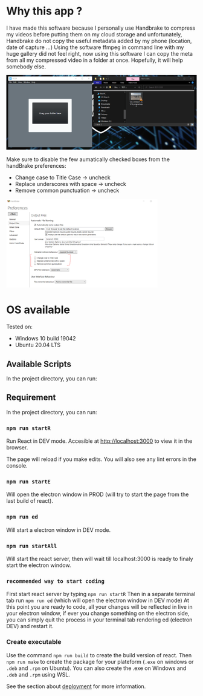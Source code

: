 # Why this app ?

I have made this software because I personally use Handbrake to compress my videos before putting them on my cloud storage and unfortunately, Handbrake do not copy the useful metadata added by my phone (location, date of capture …) Using the software ffmpeg in command line with my huge gallery did not feel right, now using this software I can copy the meta from all my compressed video in a folder at once. Hopefully, it will help somebody else.

![Demo](./asset_readme/demo.gif)

Make sure to disable the few aumatically checked boxes from the handBrake preferences:
- Change case to Title Case 		-> uncheck
- Replace underscores with space 	-> uncheck
- Remove common punctuation			-> uncheck

<img src="./asset_readme/handBrake_setting_change.png" width="400" height="auto">

# OS available

Tested on:
 - Windows 10 build 19042
 - Ubuntu 20.04 LTS

## Available Scripts

In the project directory, you can run:

## Requirement

In the project directory, you can run:

### `npm run startR`

Run React in DEV mode.
Accesible at [http://localhost:3000](http://localhost:3000) to view it in the browser.

The page will reload if you make edits.
You will also see any lint errors in the console.

### `npm run startE`

Will open the electron window in PROD (will try to start the page from the last build of react).

### `npm run ed`

Will start a electron window in DEV mode.

### `npm run startAll`

Will start the react server, then will wait till localhost:3000 is ready to finaly start the electron window.

### `recommended way to start coding`

First start react server by typing `npm run startR`
Then in a separate terminal tab run `npm run ed` (which will open the electron window in DEV mode)
At this point you are ready to code, all your changes will be reflected in live in your electron window, if ever you change something on the electron side, you can simply quit the process in your terminal tab rendering ed (electron DEV) and restart it.

### Create executable

Use the command `npm run build` to create the build version of react. Then `npm run make` to create the package for your plateform (`.exe` on windows or `.deb` and `.rpm` on Ubuntu). You can also create the .exe on Windows and `.deb` and `.rpm` using WSL.

See the section about [deployment](https://facebook.github.io/create-react-app/docs/deployment) for more information.